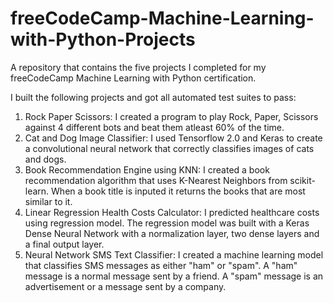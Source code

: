 # freeCodeCamp-Machine-Learning-with-Python-Projects
A repository that contains the five projects I completed for my freeCodeCamp Machine Learning with Python certification.

I built the following projects and got all automated test suites to pass:

1. Rock Paper Scissors: I created a program to play Rock, Paper, Scissors against 4 different bots and beat them atleast 60% of the time.
2. Cat and Dog Image Classifier: I used Tensorflow 2.0 and Keras to create a convolutional neural network that correctly classifies images of cats and dogs.
3. Book Recommendation Engine using KNN: I created a book recommendation algorithm that uses K-Nearest Neighbors from scikit-learn. When a book title is inputed it returns the books that are most similar to it.
4. Linear Regression Health Costs Calculator: I predicted healthcare costs using regression model. The regression model was built with a Keras Dense Neural Network with a normalization layer, two dense layers and a final output layer.
5. Neural Network SMS Text Classifier: I created a machine learning model that classifies SMS messages as either "ham" or "spam". A "ham" message is a normal message sent by a friend. A "spam" message is an advertisement or a message sent by a company.

